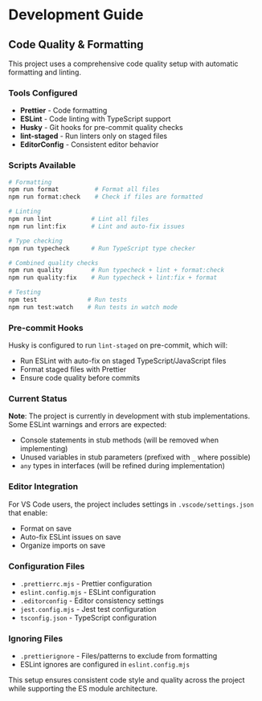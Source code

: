 # Development Guide

## Code Quality & Formatting

This project uses a comprehensive code quality setup with automatic formatting and linting.

### Tools Configured

- **Prettier** - Code formatting
- **ESLint** - Code linting with TypeScript support
- **Husky** - Git hooks for pre-commit quality checks
- **lint-staged** - Run linters only on staged files
- **EditorConfig** - Consistent editor behavior

### Scripts Available

```bash
# Formatting
npm run format          # Format all files
npm run format:check    # Check if files are formatted

# Linting
npm run lint           # Lint all files
npm run lint:fix       # Lint and auto-fix issues

# Type checking
npm run typecheck      # Run TypeScript type checker

# Combined quality checks
npm run quality        # Run typecheck + lint + format:check
npm run quality:fix    # Run typecheck + lint:fix + format

# Testing
npm test              # Run tests
npm run test:watch    # Run tests in watch mode
```

### Pre-commit Hooks

Husky is configured to run `lint-staged` on pre-commit, which will:
- Run ESLint with auto-fix on staged TypeScript/JavaScript files
- Format staged files with Prettier
- Ensure code quality before commits

### Current Status

**Note**: The project is currently in development with stub implementations. Some ESLint warnings and errors are expected:

- Console statements in stub methods (will be removed when implementing)
- Unused variables in stub parameters (prefixed with `_` where possible)
- `any` types in interfaces (will be refined during implementation)

### Editor Integration

For VS Code users, the project includes settings in `.vscode/settings.json` that enable:
- Format on save
- Auto-fix ESLint issues on save
- Organize imports on save

### Configuration Files

- `.prettierrc.mjs` - Prettier configuration
- `eslint.config.mjs` - ESLint configuration
- `.editorconfig` - Editor consistency settings
- `jest.config.mjs` - Jest test configuration
- `tsconfig.json` - TypeScript configuration

### Ignoring Files

- `.prettierignore` - Files/patterns to exclude from formatting
- ESLint ignores are configured in `eslint.config.mjs`

This setup ensures consistent code style and quality across the project while supporting the ES module architecture.
